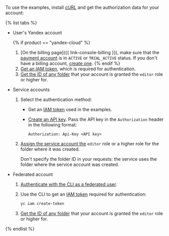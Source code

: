 To use the examples, install [cURL](https://curl.haxx.se) and get the authorization data for your account:

{% list tabs %}

- User's Yandex account

   {% if product == "yandex-cloud" %}
   1. [On the billing page]({{ link-console-billing }}), make sure that the [payment account](../billing/concepts/billing-account.md) is in `ACTIVE` or `TRIAL_ACTIVE` status. If you don't have a billing account, [create one](../billing/quickstart/index.md#create_billing_account).
      {% endif %}
   1. [Get an IAM token](../iam/operations/iam-token/create.md), which is required for authentication.
   1. [Get the ID of any folder](../resource-manager/operations/folder/get-id.md) that your account is granted the `editor` role or higher for.

- Service accounts

   1. Select the authentication method:
      * Get an [IAM token](../iam/operations/iam-token/create-for-sa.md) used in the examples.
      * [Create an API key](../iam/operations/api-key/create.md). Pass the API key in the `Authorization` header in the following format:

         ```
         Authorization: Api-Key <API key>
         ```
   1. [Assign the service account the](../iam/operations/sa/assign-role-for-sa.md) `editor` role or a higher role for the folder where it was created.

      Don't specify the folder ID in your requests: the service uses the folder where the service account was created.

- Federated account

   1. [Authenticate with the CLI as a federated user](../cli/operations/authentication/federated-user.md).
   1. Use the CLI to get an [IAM token](../iam/concepts/authorization/iam-token.md) required for authentication:

      ```bash
      yc iam create-token
      ```
   1. [Get the ID of any folder](../resource-manager/operations/folder/get-id.md) that your account is granted the `editor` role or higher for.

{% endlist %}

